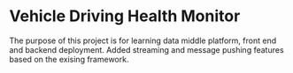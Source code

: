 # Vehicle Driving Health Monitor

The purpose of this project is for learning data middle platform, front end and backend deployment. Added streaming and message pushing features based on the exising framework.
